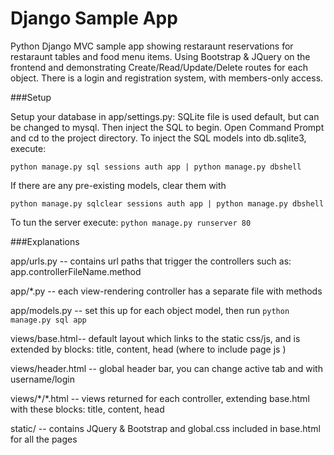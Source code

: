 # Django Sample App

Python Django MVC sample app showing restaraunt reservations for restaraunt tables and food menu items. Using Bootstrap & JQuery on the frontend and demonstrating Create/Read/Update/Delete routes for each object. There is  a login and registration system, with members-only access.


###Setup

Setup your database in app/settings.py: SQLite file is used default, but can be changed to mysql. Then inject the SQL to begin. Open Command Prompt and cd to the project directory. To inject the SQL models into db.sqlite3, execute:

```python manage.py sql sessions auth app | python manage.py dbshell```


If there are any pre-existing models, clear them with 

```python manage.py sqlclear sessions auth app | python manage.py dbshell```

To tun the server execute: 
```python manage.py runserver 80```

###Explanations

app/urls.py -- contains url paths that trigger the controllers such as: app.controllerFileName.method 

app/\*.py -- each view-rendering controller has a separate file with methods

app/models.py -- set this up for each object model, then run ```python manage.py sql app```

views/base.html-- default layout which links to the static css/js, and is extended by blocks: title, content, head (where to include page js )

views/header.html -- global header bar, you can change active tab and with username/login

views/\*/\*.html -- views returned for each controller, extending base.html with these blocks: title, content, head

static/ -- contains JQuery & Bootstrap and global.css included in base.html for all the pages